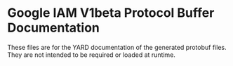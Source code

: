 # Google IAM V1beta Protocol Buffer Documentation

These files are for the YARD documentation of the generated protobuf files.
They are not intended to be required or loaded at runtime.
